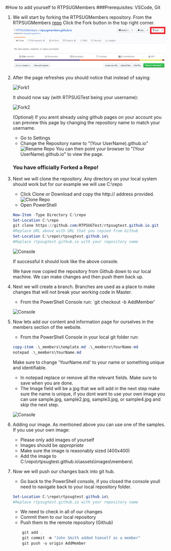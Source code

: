 #How to add yourself to RTPSUGMembers
###Prerequisites: VSCode, Git
1. We will start by forking the RTPSUGMembers repository. From the RTPSUGMembers [repo](https://github.com/RTPSUGMembers/rtpsugmembers.github.io) Click the Fork button in the top right corner.
![Fork Click](/assets/images/readme/Capture1.png)
2. After the page refreshes you should notice that instead of saying:

    ![Fork1](https://github.com/RTPSUGMembers/rtpsugmembers.github.io/raw/master/assets/images/readme/fork1.png)

    It should now say (with RTPSUGTest being your username):

    ![Fork2](https://github.com/RTPSUGMembers/rtpsugmembers.github.io/raw/master/assets/images/readme/fork2.png)

    (Optional) If you arent already using github pages on your account you can preview this page by changing the repository name to match your username.
    - Go to Settings
    - Change the Repository name to "(Your UserName).github.io"
    ![Rename Repo](https://github.com/RTPSUGMembers/rtpsugmembers.github.io/raw/master/assets/images/readme/Capture2.png)
You can then point your browser to "(Your UserName).github.io" to view the page.

    ### You have officially Forked a Repo!

3. Next we will clone the repository. Any directory on your local system should work but for our example we will use C:\repo
    - Click Clone or Download and copy the http:// address provided.
    ![Clone Repo](https://github.com/RTPSUGMembers/rtpsugmembers.github.io/raw/master/assets/images/readme/Capture3.png)
    - Open PowerShell

    ```powershell
    New-Item -Type Directory C:\repo
    Set-Location C:\repo
    git clone https://github.com/RTPSUGTest/rtpsugtest.github.io.git
    #Replace URL above with URL that you copied from Github
    Set-Location C:\repo\rtpsugtest.github.io\
    #Replace rtpsugtest.github.io with your repository name
    ```

    ![Console](https://github.com/RTPSUGMembers/rtpsugmembers.github.io/raw/master/assets/images/readme/console1.png)

    If successful it should look like the above console.
    
    We have now copied the repository from Github down to our local machine. We can make changes and then push them back up.

4. Next we will create a branch. Branches are used as a place to make changes that will not break your working code in Master.

    - From the PowerShell Console run:
    `git checkout -b AddMember'

    ![Console](https://github.com/RTPSUGMembers/rtpsugmembers.github.io/raw/master/assets/images/readme/console2.png)

5. Now lets add our content and information page for ourselves in the members section of the website.
    - From the PowerShell Console in your local git folder run:
    ```powershell
    copy-item .\_members\template.md .\_members\YourName.md
    notepad .\_members\YourName.md
    ```
    Make sure to change 'YourName.md' to your name or something unique and identifiable.

    - In notepad replace or remove all the relevant fields. Make sure to save when you are done.
    - The Image field will be a jpg that we will add in the next step make sure the name is unique, if you dont want to use your own image you can use sample.jpg, sample2.jpg, sample3.jpg, or sample4.jpg and skip the next step.

    ![Console](https://github.com/RTPSUGMembers/rtpsugmembers.github.io/raw/master/assets/images/readme/notepad1.png)

6. Adding our image. As mentioned above you can use one of the samples. If you use your own image:
    - Please only add images of yourself
    - Images should be *appropriate*
    - Make sure the image is reasonably sized (400x400)
    - Add the image to C:\repo\rtpsugtest.github.io\assets\images\members\
7. Now we will push our changes back into git hub.

    - Go back to the PowerShell console, if you closed the console youll need to navigate back to your local repository folder.

    ```powershell
    Set-Location C:\repo\rtpsugtest.github.io\
    #Replace rtpsugtest.github.io with your repository name
    ```
    - We need to check in all of our changes
    - Commit them to our local repository
    - Push them to the remote repository (Github)

    ```powershell
        git add .
        git commit -m "John Smith added himself as a member"
        git push -u origin AddMember
    ```

